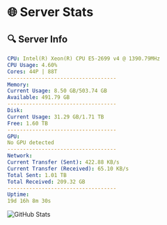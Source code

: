 # 🌐 Server Stats
## 🔍 Server Info
```yaml
CPU: Intel(R) Xeon(R) CPU E5-2699 v4 @ 1390.79MHz
CPU Usage: 4.60%
Cores: 44P | 88T
-----------------------------------
Memory:
Current Usage: 8.50 GB/503.74 GB
Available: 491.79 GB
-----------------------------------
Disk:
Current Usage: 31.29 GB/1.71 TB
Free: 1.60 TB
-----------------------------------
GPU:
No GPU detected
-----------------------------------
Network:
Current Transfer (Sent): 422.88 KB/s
Current Transfer (Received): 65.10 KB/s
Total Sent: 1.01 TB
Total Received: 209.32 GB
-----------------------------------
Uptime:
19d 16h 8m 30s
```
![GitHub Stats](https://img.shields.io/badge/Updated-2025-05-09_09:17:18-blue)